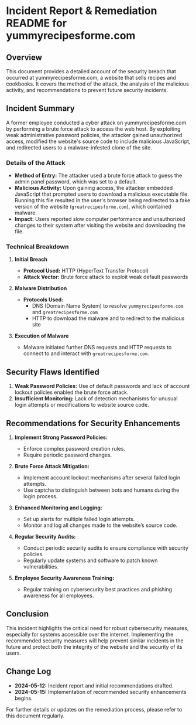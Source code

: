 # Incident Report & Remediation README for yummyrecipesforme.com

## Overview

This document provides a detailed account of the security breach that occurred at yummyrecipesforme.com, a website that sells recipes and cookbooks. It covers the method of the attack, the analysis of the malicious activity, and recommendations to prevent future security incidents.

## Incident Summary

A former employee conducted a cyber attack on yummyrecipesforme.com by performing a brute force attack to access the web host. By exploiting weak administrative password policies, the attacker gained unauthorized access, modified the website's source code to include malicious JavaScript, and redirected users to a malware-infested clone of the site.

### Details of the Attack

- **Method of Entry:** The attacker used a brute force attack to guess the admin panel password, which was set to a default.
- **Malicious Activity:** Upon gaining access, the attacker embedded JavaScript that prompted users to download a malicious executable file. Running this file resulted in the user's browser being redirected to a fake version of the website (`greatrecipesforme.com`), which contained malware.
- **Impact:** Users reported slow computer performance and unauthorized changes to their system after visiting the website and downloading the file.

### Technical Breakdown

1. **Initial Breach**
   - **Protocol Used:** HTTP (HyperText Transfer Protocol)
   - **Attack Vector:** Brute force attack to exploit weak default passwords

2. **Malware Distribution**
   - **Protocols Used:** 
     - DNS (Domain Name System) to resolve `yummyrecipesforme.com` and `greatrecipesforme.com`
     - HTTP to download the malware and to redirect to the malicious site

3. **Execution of Malware**
   - Malware initiated further DNS requests and HTTP requests to connect to and interact with `greatrecipesforme.com`.

## Security Flaws Identified

1. **Weak Password Policies:** Use of default passwords and lack of account lockout policies enabled the brute force attack.
2. **Insufficient Monitoring:** Lack of detection mechanisms for unusual login attempts or modifications to website source code.

## Recommendations for Security Enhancements

1. **Implement Strong Password Policies:**
   - Enforce complex password creation rules.
   - Require periodic password changes.

2. **Brute Force Attack Mitigation:**
   - Implement account lockout mechanisms after several failed login attempts.
   - Use captcha to distinguish between bots and humans during the login process.

3. **Enhanced Monitoring and Logging:**
   - Set up alerts for multiple failed login attempts.
   - Monitor and log all changes made to the website’s source code.

4. **Regular Security Audits:**
   - Conduct periodic security audits to ensure compliance with security policies.
   - Regularly update systems and software to patch known vulnerabilities.

5. **Employee Security Awareness Training:**
   - Regular training on cybersecurity best practices and phishing awareness for all employees.

## Conclusion

This incident highlights the critical need for robust cybersecurity measures, especially for systems accessible over the internet. Implementing the recommended security measures will help prevent similar incidents in the future and protect both the integrity of the website and the security of its users.

## Change Log

- **2024-05-12:** Incident report and initial recommendations drafted.
- **2024-05-15:** Implementation of recommended security enhancements begins.

For further details or updates on the remediation process, please refer to this document regularly.

